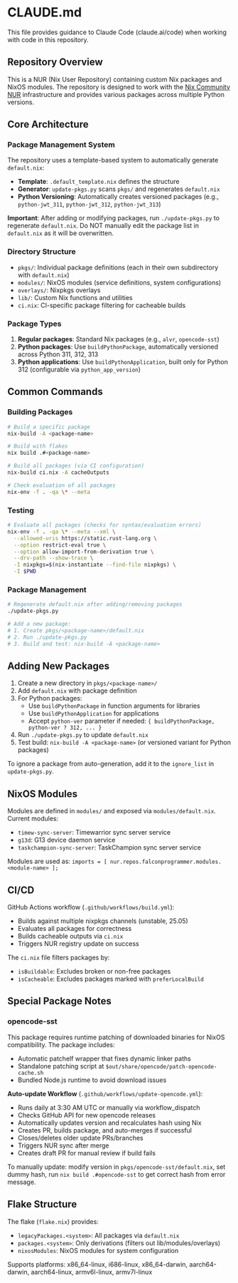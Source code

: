 # CLAUDE.md

This file provides guidance to Claude Code (claude.ai/code) when working with code in this repository.

## Repository Overview

This is a NUR (Nix User Repository) containing custom Nix packages and NixOS modules. The repository is designed to work with the [Nix Community NUR](https://github.com/nix-community/NUR) infrastructure and provides various packages across multiple Python versions.

## Core Architecture

### Package Management System

The repository uses a template-based system to automatically generate `default.nix`:
- **Template**: `.default_template.nix` defines the structure
- **Generator**: `update-pkgs.py` scans `pkgs/` and regenerates `default.nix`
- **Python Versioning**: Automatically creates versioned packages (e.g., `python-jwt_311`, `python-jwt_312`, `python-jwt_313`)

**Important**: After adding or modifying packages, run `./update-pkgs.py` to regenerate `default.nix`. Do NOT manually edit the package list in `default.nix` as it will be overwritten.

### Directory Structure

- `pkgs/`: Individual package definitions (each in their own subdirectory with `default.nix`)
- `modules/`: NixOS modules (service definitions, system configurations)
- `overlays/`: Nixpkgs overlays
- `lib/`: Custom Nix functions and utilities
- `ci.nix`: CI-specific package filtering for cacheable builds

### Package Types

1. **Regular packages**: Standard Nix packages (e.g., `alvr`, `opencode-sst`)
2. **Python packages**: Use `buildPythonPackage`, automatically versioned across Python 311, 312, 313
3. **Python applications**: Use `buildPythonApplication`, built only for Python 312 (configurable via `python_app_version`)

## Common Commands

### Building Packages

```bash
# Build a specific package
nix-build -A <package-name>

# Build with flakes
nix build .#<package-name>

# Build all packages (via CI configuration)
nix-build ci.nix -A cacheOutputs

# Check evaluation of all packages
nix-env -f . -qa \* --meta
```

### Testing

```bash
# Evaluate all packages (checks for syntax/evaluation errors)
nix-env -f . -qa \* --meta --xml \
  --allowed-uris https://static.rust-lang.org \
  --option restrict-eval true \
  --option allow-import-from-derivation true \
  --drv-path --show-trace \
  -I nixpkgs=$(nix-instantiate --find-file nixpkgs) \
  -I $PWD
```

### Package Management

```bash
# Regenerate default.nix after adding/removing packages
./update-pkgs.py

# Add a new package:
# 1. Create pkgs/<package-name>/default.nix
# 2. Run ./update-pkgs.py
# 3. Build and test: nix-build -A <package-name>
```

## Adding New Packages

1. Create a new directory in `pkgs/<package-name>/`
2. Add `default.nix` with package definition
3. For Python packages:
   - Use `buildPythonPackage` in function arguments for libraries
   - Use `buildPythonApplication` for applications
   - Accept `python-ver` parameter if needed: `{ buildPythonPackage, python-ver ? 312, ... }`
4. Run `./update-pkgs.py` to update `default.nix`
5. Test build: `nix-build -A <package-name>` (or versioned variant for Python packages)

To ignore a package from auto-generation, add it to the `ignore_list` in `update-pkgs.py`.

## NixOS Modules

Modules are defined in `modules/` and exposed via `modules/default.nix`. Current modules:
- `timew-sync-server`: Timewarrior sync server service
- `g13d`: G13 device daemon service
- `taskchampion-sync-server`: TaskChampion sync server service

Modules are used as: `imports = [ nur.repos.falconprogrammer.modules.<module-name> ];`

## CI/CD

GitHub Actions workflow (`.github/workflows/build.yml`):
- Builds against multiple nixpkgs channels (unstable, 25.05)
- Evaluates all packages for correctness
- Builds cacheable outputs via `ci.nix`
- Triggers NUR registry update on success

The `ci.nix` file filters packages by:
- `isBuildable`: Excludes broken or non-free packages
- `isCacheable`: Excludes packages marked with `preferLocalBuild`

## Special Package Notes

### opencode-sst

This package requires runtime patching of downloaded binaries for NixOS compatibility. The package includes:
- Automatic patchelf wrapper that fixes dynamic linker paths
- Standalone patching script at `$out/share/opencode/patch-opencode-cache.sh`
- Bundled Node.js runtime to avoid download issues

**Auto-update Workflow** (`.github/workflows/update-opencode.yml`):
- Runs daily at 3:30 AM UTC or manually via workflow_dispatch
- Checks GitHub API for new opencode releases
- Automatically updates version and recalculates hash using Nix
- Creates PR, builds package, and auto-merges if successful
- Closes/deletes older update PRs/branches
- Triggers NUR sync after merge
- Creates draft PR for manual review if build fails

To manually update: modify version in `pkgs/opencode-sst/default.nix`, set dummy hash, run `nix build .#opencode-sst` to get correct hash from error message.

## Flake Structure

The flake (`flake.nix`) provides:
- `legacyPackages.<system>`: All packages via `default.nix`
- `packages.<system>`: Only derivations (filters out lib/modules/overlays)
- `nixosModules`: NixOS modules for system configuration

Supports platforms: x86_64-linux, i686-linux, x86_64-darwin, aarch64-darwin, aarch64-linux, armv6l-linux, armv7l-linux

